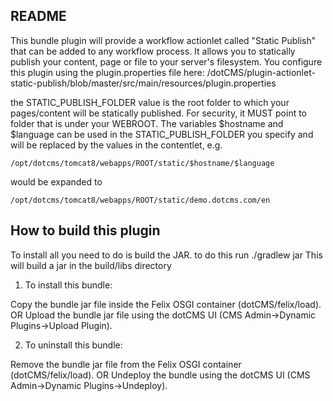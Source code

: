 
README
------

This bundle plugin will provide a workflow actionlet called "Static Publish" that can be added to any workflow process.  It allows you to statically publish your content, page or file to your server's filesystem.   You configure this plugin using the plugin.properties file here:
/dotCMS/plugin-actionlet-static-publish/blob/master/src/main/resources/plugin.properties

the 
STATIC_PUBLISH_FOLDER value is the root folder to which your pages/content will be statically published.  For security, it MUST point to folder that is under your WEBROOT.  The variables $hostname and $language can be used in the STATIC_PUBLISH_FOLDER you specify and will be replaced by the values in the contentlet, e.g.

```
/opt/dotcms/tomcat8/webapps/ROOT/static/$hostname/$language
```
 would be expanded to
```
/opt/dotcms/tomcat8/webapps/ROOT/static/demo.dotcms.com/en
```




How to build this plugin
-------------------------

To install all you need to do is build the JAR. to do this run 
./gradlew jar
This will build a jar in the build/libs directory

1. To install this bundle:

Copy the bundle jar file inside the Felix OSGI container (dotCMS/felix/load).
        OR
Upload the bundle jar file using the dotCMS UI (CMS Admin->Dynamic Plugins->Upload Plugin).
	
2. To uninstall this bundle:

Remove the bundle jar file from the Felix OSGI container (dotCMS/felix/load).
        OR
Undeploy the bundle using the dotCMS UI (CMS Admin->Dynamic Plugins->Undeploy).

